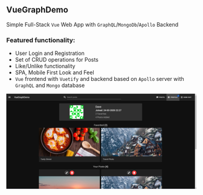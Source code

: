 ## VueGraphDemo
Simple Full-Stack `Vue` Web App with `GraphQL`/`MongoDb`/`Apollo` Backend

### Featured functionality:
 * User Login and Registration
 * Set of CRUD operations for Posts
 * Like/Unlike functionality
 * SPA, Mobile First Look and Feel
 * `Vue` frontend with `Vuetify` and backend based on `Apollo` server with `GraphQL` and `Mongo` database

![TODO](/Images/2021-03-27_181937.png?raw=true "VueGraphDemo")
